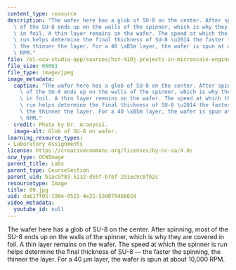 ```yaml
---
content_type: resource
description: "The wafer here has a glob of SU-8 on the center. After spinning, most\
  \ of the SU-8 ends up on the walls of the spinner, which is why they are covered\
  \ in foil. A thin layer remains on the wafer. The speed at which the spinner is\
  \ run helps determine the final thickness of SU-8 \u2014 the faster the spinning,\
  \ the thinner the layer. For a 40 \xB5m layer, the wafer is spun at about 10,000\
  \ RPM."
file: /ol-ocw-studio-app/courses/hst-410j-projects-in-microscale-engineering-for-the-life-sciences-spring-2007/dab17f05190e95154e2553d07946b02d_09.jpg
file_size: 66061
file_type: image/jpeg
image_metadata:
  caption: "The wafer here has a glob of SU-8 on the center. After spinning, most\
    \ of the SU-8 ends up on the walls of the spinner, which is why they are covered\
    \ in foil. A thin layer remains on the wafer. The speed at which the spinner is\
    \ run helps determine the final thickness of SU-8 \u2014 the faster the spinning,\
    \ the thinner the layer. For a 40 \xB5m layer, the wafer is spun at about 10,000\
    \ RPM."
  credit: Photo by Dr. Aranyosi.
  image-alt: Glob of SU-8 on wafer.
learning_resource_types:
- Laboratory Assignments
license: https://creativecommons.org/licenses/by-nc-sa/4.0/
ocw_type: OCWImage
parent_title: Labs
parent_type: CourseSection
parent_uid: b1ac9f83-5232-d55f-b7bf-291ec9c8fb2c
resourcetype: Image
title: 09.jpg
uid: dab17f05-190e-9515-4e25-53d07946b02d
video_metadata:
  youtube_id: null
---
```

The wafer here has a glob of SU-8 on the center. After spinning, most of the SU-8 ends up on the walls of the spinner, which is why they are covered in foil. A thin layer remains on the wafer. The speed at which the spinner is run helps determine the final thickness of SU-8 — the faster the spinning, the thinner the layer. For a 40 µm layer, the wafer is spun at about 10,000 RPM.